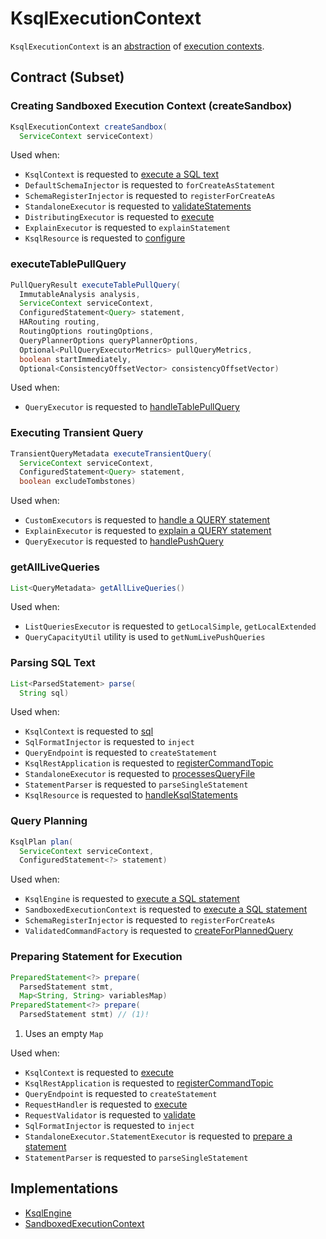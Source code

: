 # KsqlExecutionContext

`KsqlExecutionContext` is an [abstraction](#contract) of [execution contexts](#implementations).

## Contract (Subset)

### <span id="createSandbox"> Creating Sandboxed Execution Context (createSandbox)

```java
KsqlExecutionContext createSandbox(
  ServiceContext serviceContext)
```

Used when:

* `KsqlContext` is requested to [execute a SQL text](embedded/KsqlContext.md#sql)
* `DefaultSchemaInjector` is requested to `forCreateAsStatement`
* `SchemaRegisterInjector` is requested to `registerForCreateAs`
* `StandaloneExecutor` is requested to [validateStatements](rest/StandaloneExecutor.md#validateStatements)
* `DistributingExecutor` is requested to [execute](rest/DistributingExecutor.md#execute)
* `ExplainExecutor` is requested to `explainStatement`
* `KsqlResource` is requested to [configure](rest/KsqlResource.md#configure)

### <span id="executeTablePullQuery"> executeTablePullQuery

```java
PullQueryResult executeTablePullQuery(
  ImmutableAnalysis analysis,
  ServiceContext serviceContext,
  ConfiguredStatement<Query> statement,
  HARouting routing,
  RoutingOptions routingOptions,
  QueryPlannerOptions queryPlannerOptions,
  Optional<PullQueryExecutorMetrics> pullQueryMetrics,
  boolean startImmediately,
  Optional<ConsistencyOffsetVector> consistencyOffsetVector)
```

Used when:

* `QueryExecutor` is requested to [handleTablePullQuery](rest/QueryExecutor.md#handleTablePullQuery)

### <span id="executeTransientQuery"> Executing Transient Query

```java
TransientQueryMetadata executeTransientQuery(
  ServiceContext serviceContext,
  ConfiguredStatement<Query> statement,
  boolean excludeTombstones)
```

Used when:

* `CustomExecutors` is requested to [handle a QUERY statement](rest/CustomExecutors.md#QUERY)
* `ExplainExecutor` is requested to [explain a QUERY statement](rest/ExplainExecutor.md#explainStatement)
* `QueryExecutor` is requested to [handlePushQuery](rest/QueryExecutor.md#handlePushQuery)

### <span id="getAllLiveQueries"> getAllLiveQueries

```java
List<QueryMetadata> getAllLiveQueries()
```

Used when:

* `ListQueriesExecutor` is requested to `getLocalSimple`, `getLocalExtended`
* `QueryCapacityUtil` utility is used to `getNumLivePushQueries`

### <span id="parse"> Parsing SQL Text

```java
List<ParsedStatement> parse(
  String sql)
```

Used when:

* `KsqlContext` is requested to [sql](embedded/KsqlContext.md#sql)
* `SqlFormatInjector` is requested to `inject`
* `QueryEndpoint` is requested to `createStatement`
* `KsqlRestApplication` is requested to [registerCommandTopic](rest/KsqlRestApplication.md#registerCommandTopic)
* `StandaloneExecutor` is requested to [processesQueryFile](rest/StandaloneExecutor.md#processesQueryFile)
* `StatementParser` is requested to `parseSingleStatement`
* `KsqlResource` is requested to [handleKsqlStatements](rest/KsqlResource.md#handleKsqlStatements)

### <span id="plan"> Query Planning

```java
KsqlPlan plan(
  ServiceContext serviceContext,
  ConfiguredStatement<?> statement)
```

Used when:

* `KsqlEngine` is requested to [execute a SQL statement](KsqlEngine.md#execute)
* `SandboxedExecutionContext` is requested to [execute a SQL statement](SandboxedExecutionContext.md#execute)
* `SchemaRegisterInjector` is requested to `registerForCreateAs`
* `ValidatedCommandFactory` is requested to [createForPlannedQuery](rest/ValidatedCommandFactory.md#createForPlannedQuery)

### <span id="prepare"> Preparing Statement for Execution

```java
PreparedStatement<?> prepare(
  ParsedStatement stmt,
  Map<String, String> variablesMap)
PreparedStatement<?> prepare(
  ParsedStatement stmt) // (1)!
```

1. Uses an empty `Map`

Used when:

* `KsqlContext` is requested to [execute](embedded/KsqlContext.md#execute)
* `KsqlRestApplication` is requested to [registerCommandTopic](rest/KsqlRestApplication.md#registerCommandTopic)
* `QueryEndpoint` is requested to `createStatement`
* `RequestHandler` is requested to [execute](rest/RequestHandler.md#execute)
* `RequestValidator` is requested to [validate](rest/RequestValidator.md#validate)
* `SqlFormatInjector` is requested to `inject`
* `StandaloneExecutor.StatementExecutor` is requested to [prepare a statement](rest/StandaloneExecutor_StatementExecutor.md#prepare)
* `StatementParser` is requested to `parseSingleStatement`

## Implementations

* [KsqlEngine](KsqlEngine.md)
* [SandboxedExecutionContext](SandboxedExecutionContext.md)
